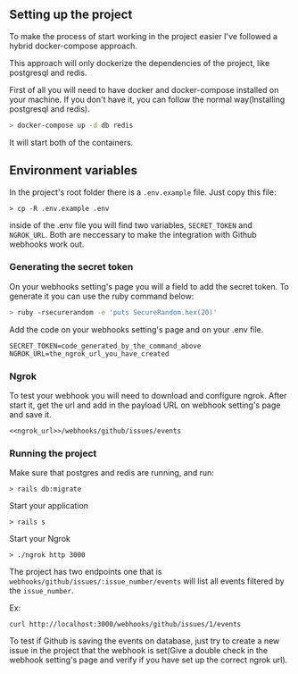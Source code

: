## Setting up the project

To make the process of start working in the project easier I've followed a hybrid docker-compose approach.

This approach will only dockerize the dependencies of the project, like postgresql and redis.

First of all you will need to have docker and docker-compose installed on your machine. If you don't have it, you can follow the normal way(Installing postgresql and redis). 

```bash
> docker-compose up -d db redis
```
It will start both of the containers. 

## Environment variables
In the project's root folder there is a `.env.example` file. Just copy this file:

```
> cp -R .env.example .env
```

inside of the .env file you will find two variables, `SECRET_TOKEN` and `NGROK_URL`. Both are neccessary to make the integration with Github webhooks work out.

### Generating the secret token
On your webhooks setting's page you will a field to add the secret token. To generate it you can use the ruby command below:

```bash
> ruby -rsecurerandom -e 'puts SecureRandom.hex(20)'
```
Add the code on your webhooks setting's page and on your .env file.

```
SECRET_TOKEN=code_generated_by_the_command_above
NGROK_URL=the_ngrok_url_you_have_created
```

### Ngrok

To test your webhook you will need to download and configure ngrok. After start it, get the url and add in the  payload URL on webhook setting's page and save it.

```
<<ngrok_url>>/webhooks/github/issues/events
```

### Running the project

Make sure that postgres and redis are running, and run:
```
> rails db:migrate
```

Start your application
```
> rails s
```

Start your Ngrok
```
> ./ngrok http 3000
```

The project has two endpoints one that is `webhooks/github/issues/:issue_number/events` will list all events filtered by the `issue_number`.

Ex:
```
curl http://localhost:3000/webhooks/github/issues/1/events
```

To test if Github is saving the events on database, just try to create a new issue in the project that the webhook is set(Give a double check in the webhook setting's page and verify if you have set up the correct ngrok url). 
